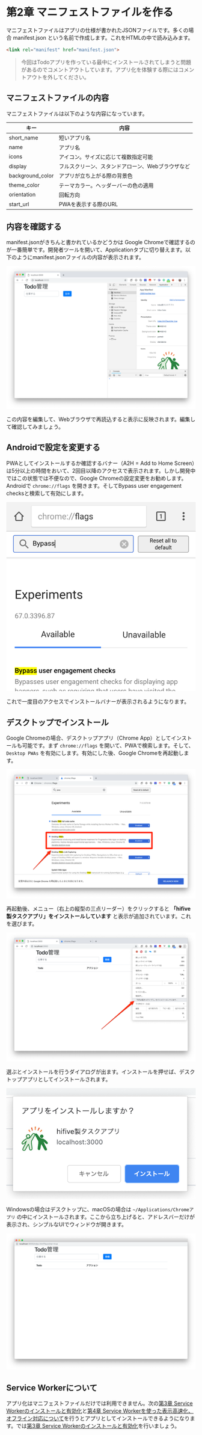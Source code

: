 # 第2章 マニフェストファイルを作る

マニフェストファイルはアプリの仕様が書かれたJSONファイルです。多くの場合 manifest.json という名前で作成します。これをHTMLの中で読み込みます。

```html
<link rel="manifest" href="manifest.json">
```

> 今回はTodoアプリを作っている最中にインストールされてしまうと問題があるのでコメントアウトしています。アプリ化を体験する際にはコメントアウトを外してください。

## マニフェストファイルの内容

マニフェストファイルは以下のような内容になっています。

| キー | 内容 |
|------|------|
|short_name|短いアプリ名|
|name|アプリ名|
|icons|アイコン。サイズに応じて複数指定可能|
|display|フルスクリーン、スタンドアローン、Webブラウザなど|
|background_color|アプリが立ち上がる際の背景色|
|theme_color|テーマカラー。ヘッダーバーの色の適用|
|orientation|回転方向|
|start_url|PWAを表示する際のURL|

## 内容を確認する

manifest.jsonがきちんと書かれているかどうかは Google Chromeで確認するのが一番簡単です。開発者ツールを開いて、Applicationタブに切り替えます。以下のようにmanifest.jsonファイルの内容が表示されます。

![](images/pwa-2-1.png)

この内容を編集して、Webブラウザで再読込すると表示に反映されます。編集して確認してみましょう。

## Androidで設定を変更する

PWAとしてインストールするか確認するバナー（A2H = Add to Home Screen）は5分以上の時間をおいて、2回目以降のアクセスで表示されます。しかし開発中ではこの状態では不便なので、Google Chromeの設定変更をお勧めします。Androidで `chrome://flags` を開きます。そしてBypass user engagement checksと検索して有効にします。

![](images/pwa-2-2.png)

これで一度目のアクセスでインストールバナーが表示されるようになります。

## デスクトップでインストール

Google Chromeの場合、デスクトップアプリ（Chrome App）としてインストールも可能です。まず `chrome://flags` を開いて、PWAで検索します。そして、`Desktop PWAs` を有効にします。有効にした後、Google Chromeを再起動します。

![](images/pwa-2-4.png)

再起動後、メニュー（右上の縦型の三点リーダー）をクリックすると **「hifive製タスクアプリ」をインストールしています** と表示が追加されています。これを選びます。

![](images/pwa-2-5.png)

選ぶとインストールを行うダイアログが出ます。インストールを押せば、デスクトップアプリとしてインストールされます。

![](images/pwa-2-6.png)

Windowsの場合はデスクトップに、macOSの場合は `~/Applications/Chromeアプリ` の中にインストールされます。ここから立ち上げると、アドレスバーだけが表示され、シンプルなUIでウィンドウが開きます。

![](images/pwa-2-8.png)

## Service Workerについて

アプリ化はマニフェストファイルだけでは利用できません。次の[第3章 Service Workerのインストールと有効化](./3.md)と[第4章 Service Workerを使った表示高速化、オフライン対応について](./4.md)を行うとアプリとしてインストールできるようになります。では[第3章 Service Workerのインストールと有効化](./3.md)を行いましょう。
